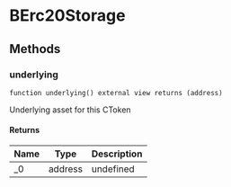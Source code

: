 # BErc20Storage









## Methods

### underlying

```solidity
function underlying() external view returns (address)
```

Underlying asset for this CToken




#### Returns

| Name | Type | Description |
|---|---|---|
| _0 | address | undefined |




